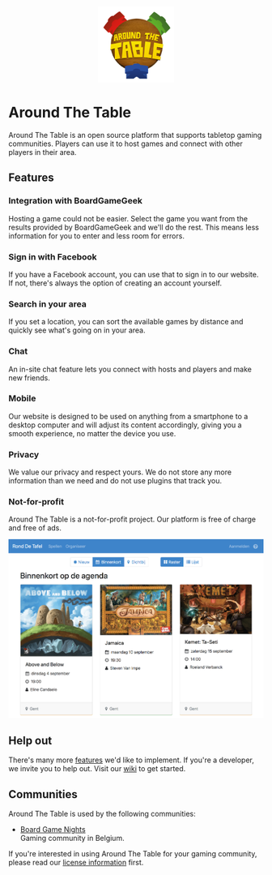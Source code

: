 <p align="center">
    <img src="Documentation/README/logo.png" width="150px" alt="logo">
</p>

# Around The Table

Around The Table is an open source platform that supports tabletop gaming communities. Players can use it to host games and connect with other players in their area.

## Features

### Integration with BoardGameGeek

Hosting a game could not be easier. Select the game you want from the results provided by BoardGameGeek and we'll do the rest. This means less information for you to enter and less room for errors.

### Sign in with Facebook

If you have a Facebook account, you can use that to sign in to our website. If not, there's always the option of creating an account yourself.

### Search in your area

If you set a location, you can sort the available games by distance and quickly see what's going on in your area.

### Chat

An in-site chat feature lets you connect with hosts and players and make new friends.

### Mobile

Our website is designed to be used on anything from a smartphone to a desktop computer and will adjust its content accordingly, giving you a smooth experience, no matter the device you use.

### Privacy

We value our privacy and respect yours. We do not store any more information than we need and do not use plugins that track you.

### Not-for-profit

Around The Table is a not-for-profit project. Our platform is free of charge and free of ads.

<p align="center">
    <img src="Documentation/README/screenshot.png" alt="A screenshot from our Flemish/Dutch site">
</p>

## Help out

There's many more [features](https://github.com/svanimpe/around-the-table/labels/Feature) we'd like to implement. If you're a developer, we invite you to help out. Visit our [wiki](https://github.com/svanimpe/around-the-table/wiki) to get started.

## Communities

Around The Table is used by the following communities:

* [Board Game Nights](https://boardgamenights.eu-gb.mybluemix.net)<br>Gaming community in Belgium.

If you're interested in using Around The Table for your gaming community, please read our [license information](https://github.com/svanimpe/around-the-table/wiki/License-information) first.

